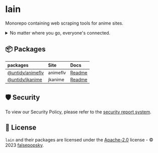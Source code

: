 # lain

Monorepo containing web scraping tools for anime sites.

<details><summary>No matter where you go, everyone's connected.</summary>

![alt text](/docs/public/tv.gif)

</details>

## :package: Packages

| packages                                 | Site     | Docs                                    |
| :--------------------------------------- | :------- | :-------------------------------------- |
| [@untidy/animeflv](./packages/animeflv/) | animeflv | [Readme](./packages/animeflv/README.md) |
| [@untidy/jkanime](./packages/jkanime/)   | jkanime  | [Readme](./packages/jkanime/README.md)  |

## :shield: Security

To view our Security Policy, please refer to the [security report system](.github/SECURITY.md).

## :scroll: License

`lain` and their packages are licensed under the [Apache-2.0](LICENSE) license - © 2023
[falsepopsky](https://github.com/falsepopsky).
